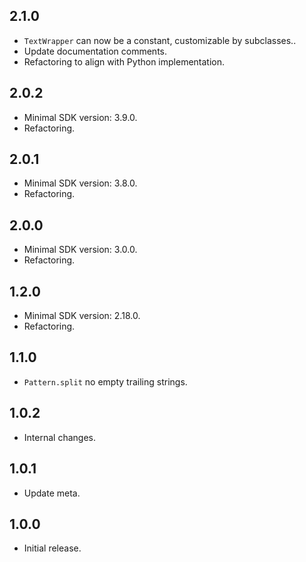 ## 2.1.0

- `TextWrapper` can now be a constant, customizable by subclasses..
- Update documentation comments.
- Refactoring to align with Python implementation.

## 2.0.2

- Minimal SDK version: 3.9.0.
- Refactoring.

## 2.0.1

- Minimal SDK version: 3.8.0.
- Refactoring.

## 2.0.0

- Minimal SDK version: 3.0.0.
- Refactoring.

## 1.2.0

- Minimal SDK version: 2.18.0.
- Refactoring.

## 1.1.0

- `Pattern.split` no empty trailing strings.

## 1.0.2

- Internal changes.

## 1.0.1

- Update meta.

## 1.0.0

- Initial release.
